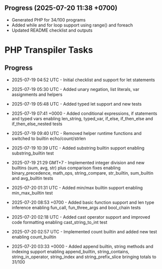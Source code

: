 ## Progress (2025-07-20 11:38 +0700)
- Generated PHP for 34/100 programs
- Added while and for loop support using range() and foreach
- Updated README checklist and outputs

# PHP Transpiler Tasks

## Progress
- 2025-07-19 04:52 UTC - Initial checklist and support for let statements
- 2025-07-19 05:30 UTC - Added unary negation, list literals, var assignments and helpers

- 2025-07-19 05:48 UTC - Added typed let support and new tests
- 2025-07-19 07:41 +0000 - Added conditional expressions, if statements and typed vars
  enabling len_string, typed_var, if_else, if_then_else and if_then_else_nested tests
- 2025-07-19 09:40 UTC - Removed helper runtime functions and switched to builtin echo/count/strlen
- 2025-07-19 10:39 UTC - Added substring builtin support enabling substring_builtin test
- 2025-07-19 21:29 GMT+7 - Implemented integer division and new builtins (sum,
  avg, str) plus comparison fixes enabling binary_precedence, math_ops,
  string_compare, str_builtin, sum_builtin and avg_builtin tests
- 2025-07-20 01:31 UTC - Added min/max builtin support enabling min_max_builtin test
- 2025-07-20 08:53 +0700 - Added basic function support and len type inference
  enabling fun_call, fun_three_args and bool_chain tests
- 2025-07-20 02:18 UTC - Added cast operator support and improved code formatting enabling cast_string_to_int test
- 2025-07-20 02:57 UTC - Implemented count builtin and added new test enabling count_builtin
- 2025-07-20 03:33 +0000 - Added append builtin, string methods and indexing support enabling append_builtin, string_contains, string_in_operator, string_index and string_prefix_slice bringing totals to 31/100
